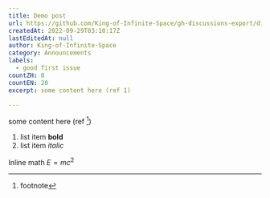```yaml
---
title: Demo post
url: https://github.com/King-of-Infinite-Space/gh-discussions-export/discussions/1
createdAt: 2022-09-29T03:10:17Z
lastEditedAt: null
author: King-of-Infinite-Space
category: Announcements
labels:
  - good first issue
countZH: 0
countEN: 20
excerpt: some content here (ref 1)

---
```


some content here (ref [^1])

1. list item **bold**
2. list item _italic_


Inline math $E = m c^2$




[^1]: footnote